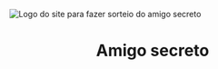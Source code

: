 ![Logo do site para fazer sorteio do amigo secreto](https://github.com/user-attachments/assets/b6470196-397b-4631-b332-fb262629d34a)
# <h1 align="center"> Amigo secreto </h1>
